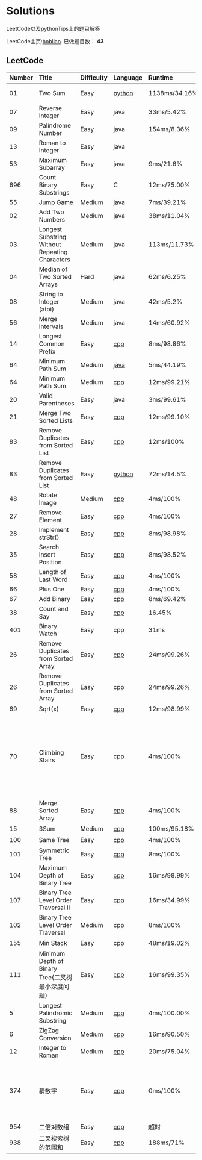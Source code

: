 # Solutions

LeetCode以及pythonTips上的题目解答

LeetCode主页:[bobliao](https://leetcode-cn.com/u/bobliao).
已做题目数： **43**

## LeetCode

|Number|Title|Difficulty|Language|Runtime|Mind|
|:--|:--|:--|:--|:--|:--|
|01|Two Sum|Easy|[python](https://github.com/foreverlms/solutions/blob/master/python/leetcode01.py)|1138ms/34.16%|列表转字典，哈希表|
|07|Reverse Integer|Easy|java|33ms/5.42%||
|09|Palindrome Number|Easy|java|154ms/8.36%||
|13|Roman to Integer|Easy|java||
|53|Maximum Subarray|Easy|java|9ms/21.6%||
|696|Count Binary Substrings|Easy|C|12ms/75.00%||
|55|Jump Game|Medium|java|7ms/39.21%||
|02|Add Two Numbers|Medium|java|38ms/11.04%||
|03|Longest Substring Without Repeating Characters|Medium|java|113ms/11.73%||
|04|Median of Two Sorted Arrays|Hard|java|62ms/6.25%||
|08|String to Integer (atoi)|Medium|java|42ms/5.2%||
|56|Merge Intervals|Medium|java|14ms/60.92%||
|14|Longest Common Prefix|Easy|[cpp](https://github.com/foreverlms/solutions/blob/master/cpp/src/leetcode/leetcode14.cpp)|8ms/98.86%||
|64|Minimum Path Sum|Medium|[java](https://github.com/foreverlms/solutions/blob/master/java/src/com/bob/Solution.java)|5ms/44.19%|动态规划|
|64|Minimum Path Sum|Medium|[cpp](https://github.com/foreverlms/solutions/blob/master/cpp/src/leetcode/leetcode64.cpp)|12ms/99.21%||
|20|Valid Parentheses|Easy|java|3ms/99.61%||
|21|Merge Two Sorted Lists|Easy|[cpp](https://github.com/foreverlms/solutions/blob/master/cpp/src/leetcode/leetcode21.cpp)|12ms/99.10%||
|83|Remove Duplicates from Sorted List|Easy|[cpp](https://github.com/foreverlms/solutions/blob/master/cpp/src/leetcode/leetcode83.cpp)|12ms/100%||
|83|Remove Duplicates from Sorted List|Easy|[python](https://github.com/foreverlms/solutions/blob/master/python/leetcode83.py)|72ms/14.5%||
|48|Rotate Image|Medium|[cpp](https://github.com/foreverlms/solutions/blob/master/cpp/src/leetcode/leetcode48.cpp)|4ms/100%||
|27|Remove Element|Easy|[cpp](https://github.com/foreverlms/solutions/blob/master/cpp/src/leetcode/leetcode21.cpp)|4ms/100%||
|28|Implement strStr()|Easy|[cpp](https://github.com/foreverlms/solutions/blob/master/cpp/src/leetcode/leetcode28.cpp)|8ms/98.98%||
|35|Search Insert Position|Easy|[cpp](https://github.com/foreverlms/solutions/blob/master/cpp/src/leetcode/leetcode35.cpp)|8ms/98.52%||
|58|Length of Last Word|Easy|[cpp](https://github.com/foreverlms/solutions/blob/master/cpp/src/leetcode/leetcod58.cpp)|4ms/100%||
|66|Plus One|Easy|[cpp](https://github.com/foreverlms/solutions/blob/master/cpp/src/leetcode/leetcode66.cpp)|4ms/100%||
|67|Add Binary|Easy|[cpp](https://github.com/foreverlms/solutions/blob/master/cpp/src/leetcode/leetcode67.cpp)|8ms/69.42%||
|38|Count and Say|Easy|[cpp](https://github.com/foreverlms/solutions/blob/master/cpp/src/leetcode/leetcode38.cpp)|16.45%||
|401|Binary Watch|Easy|cpp|31ms||
|26|Remove Duplicates from Sorted Array|Easy|[cpp](https://github.com/foreverlms/solutions/blob/master/cpp/src/leetcode/leetcode26.cpp)|24ms/99.26%||
|26|Remove Duplicates from Sorted Array|Easy|cpp|24ms/99.26%||
|69|Sqrt(x)|Easy|[cpp](https://github.com/foreverlms/solutions/blob/master/cpp/src/leetcode/leetcode69.cpp)|12ms/98.99%|牛顿迭代法|
|70|Climbing Stairs|Easy|[cpp](https://github.com/foreverlms/solutions/blob/master/cpp/src/leetcode/leetcode70.cpp)|4ms/100%|类似于斐波那契数列，当前台阶需要的步数等于前两阶和前一阶的步数之和。`f(n) = f(n-1) + f(n-2)`|
|88|Merge Sorted Array|Easy|[cpp](https://github.com/foreverlms/solutions/blob/master/cpp/src/leetcode/leetcode88.cpp)|4ms/100%|见链接|
|15|3Sum|Medium|[cpp](https://github.com/foreverlms/solutions/blob/master/cpp/src/leetcode/leetcode15.cpp)|100ms/95.18%|见链接|
|100|Same Tree|Easy|[cpp](https://github.com/foreverlms/solutions/blob/master/cpp/src/leetcode/leetcode100.cpp)|4ms/100%|见链接|
|101|Symmetric Tree|Easy|[cpp](https://github.com/foreverlms/solutions/blob/master/cpp/src/leetcode/leetcode101.cpp)|8ms/100%|见链接|
|104|Maximum Depth of Binary Tree|Easy|[cpp](https://github.com/foreverlms/solutions/blob/master/cpp/src/leetcode/leetcode104.cpp)|16ms/98.99%|递归，有点类似DP？|
|107|Binary Tree Level Order Traversal II|Easy|[cpp](https://github.com/foreverlms/solutions/blob/master/cpp/src/leetcode/leetcode107.cpp)|16ms/34.99%|见链接|
|102|Binary Tree Level Order Traversal|Medium|[cpp](https://github.com/foreverlms/solutions/blob/master/cpp/src/leetcode/leetcode102.cpp)|8ms/100%|见链接|
|155|Min Stack|Easy|[cpp](https://github.com/foreverlms/solutions/blob/master/cpp/src/leetcode/leetcode155.cpp)|48ms/19.02%|见链接|
|111|Minimum Depth of Binary Tree(二叉树最小深度问题)|Easy|[cpp](https://github.com/foreverlms/solutions/blob/master/cpp/src/leetcode/leetcode111.cpp)|16ms/99.35%|见链接|
|5|Longest Palindromic Substring|Medium|[cpp](https://github.com/foreverlms/solutions/blob/master/cpp/src/leetcode/leetcode5.cpp)|4ms/100.00%|见链接|
|6|ZigZag Conversion|Medium|[cpp](https://github.com/foreverlms/solutions/blob/master/cpp/src/leetcode/leetcode6.cpp)|16ms/90.50%|见链接|
|12|Integer to Roman|Medium|[cpp](https://github.com/foreverlms/solutions/blob/master/cpp/src/leetcode/leetcode12.cpp)|20ms/75.04%|见链接|
|374|猜数字|Easy|[cpp](https://github.com/foreverlms/solutions/blob/master/cpp/src/leetcode/leetcode374.cpp)|0ms/100%|大疆笔试题以及刚做的一道leetcode，min+(max-min)/2|
|954|二倍对数组|Easy|[cpp](https://github.com/foreverlms/solutions/blob/master/cpp/src/leetcode/leetcode954.cpp)|超时|见链接|
|938|二叉搜索树的范围和|Easy|[cpp](https://github.com/foreverlms/solutions/blob/master/cpp/src/leetcode/leetcode938.cpp)|188ms/71%|见链接|
